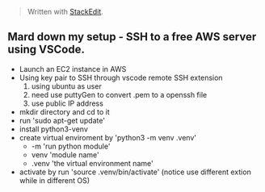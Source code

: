 


> Written with [StackEdit](https://stackedit.io/).
## Mard down my setup - SSH to a free AWS server using VSCode.
- Launch an EC2 instance in AWS
- Using key pair to SSH through vscode remote SSH extension
	1. using ubuntu as user
	2. need use puttyGen to convert .pem to a openssh file
	3. use public IP address
- mkdir directory and cd to it
- run 'sudo apt-get update'
- install python3-venv
- create virtual enviroment by 'python3 -m venv .venv' 
	- -m 'run python module'
	- venv 'module name'
	- .venv 'the virtual environment name'
- activate by run 'source .venv/bin/activate' (notice use different extion while in different OS)


<!--stackedit_data:
eyJoaXN0b3J5IjpbMTY0NDUwMDU4MF19
-->